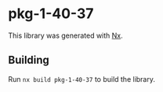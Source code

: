# pkg-1-40-37

This library was generated with [Nx](https://nx.dev).

## Building

Run `nx build pkg-1-40-37` to build the library.
